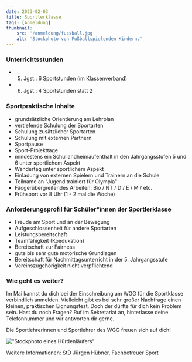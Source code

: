 ```yaml
---
date: 2023-02-03
title: Sportlerklasse
tags: [Anmeldung]
thumbnail: 
    src: '/anmeldung/fussball.jpg'
    alt: 'Stockphoto von Fußballspielenden Kindern.'
---
```


### Unterrichtsstunden

- 5. Jgst.: 6 Sportstunden (im Klassenverband)
- 6. Jgst.: 4 Sportstunden statt 2

### Sportpraktische Inhalte

- grundsätzliche Orientierung am Lehrplan
- vertiefende Schulung der Sportarten
- Schulung zusätzlicher Sportarten
- Schulung mit externen Partnern
- Sportpause
- Sport-Projekttage
- mindestens ein Schullandheimaufenthalt in den Jahrgangsstufen 5 und 6 unter sportlichem Aspekt
- Wandertag unter sportlichem Aspekt
- Einladung von externen Spielern und Trainern an die Schule
- Teilname an "Jugend trainiert für Olympia"
- Fäcgerübergreifendes Arbeiten: Bio / NT / D / E / M / etc.
- Frühsport vor 8 Uhr (1 - 2 mal die Woche)

### Anforderungsprofil für Schüler*innen der Sportlerklasse
- Freude am Sport und an der Bewegung
- Aufgeschlossenheit für andere Sportarten
- Leistungsbereitschaft
- Teamfähigkeit (Koedukation)
- Bereitschaft zur Fairness
- gute bis sehr gute motorische Grundlagen
- Bereitschaft für Nachmittagsunterricht in der 5. Jahrgangsstufe
- Vereinszugehörigkeit nicht verpflichtend

### Wie geht es weiter?

Im Mai kannst du dich bei der Einschreibung am WGG für die Sportklasse verbindlich anmelden. Vielleicht gibt es bei sehr großer Nachfrage einen kleinen, praktischen Eignungstest. Doch der dürfte für dich kein Problem sein. Hast du noch Fragen? Ruf im Sekretariat an, hinterlasse deine Telefonnummer und wir antworten dir gerne.

Die Sportlehrerinnen und Sportlehrer des WGG freuen sich auf dich!

!["Stockphoto eines Hürdenläufers"](/images/anmeldung/sportler.jpg)

Weitere Informationen: StD Jürgen Hübner, Fachbetreuer Sport